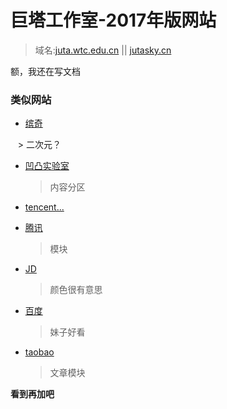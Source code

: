 # 巨塔工作室-2017年版网站

> 域名:[juta.wtc.edu.cn](http://juta.wtc.edu.cn) || [jutasky.cn](http://jutasky.cn)

额，我还在写文档

### 类似网站

  - [缤奇](https://www.binkic.com/)

    > 二次元？

  - [凹凸实验室](https://aotu.io/index.html)

    > 内容分区

  - [tencent...](https://isux.tencent.com/)

  - [腾讯](http://www.alloyteam.com/)

    > 模块

  - [JD](https://jdc.jd.com/team)

    >  颜色很有意思

  - [百度](http://mux.baidu.com/)

    > 妹子好看

- [ taobao](http://taobaofed.org/)

  > 文章模块

**看到再加吧**
